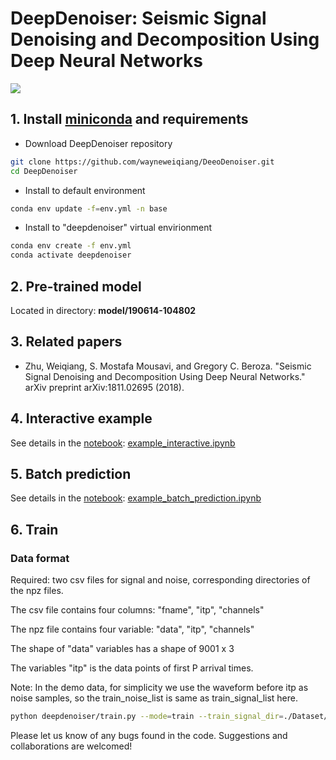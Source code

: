 # DeepDenoiser: Seismic Signal Denoising and Decomposition Using Deep Neural Networks

[![](https://github.com/wayneweiqiang/DeepDenoiser/workflows/documentation/badge.svg)](https://wayneweiqiang.github.io/DeepDenoiser)
## 1.  Install [miniconda](https://docs.conda.io/en/latest/miniconda.html) and requirements
- Download DeepDenoiser repository
```bash
git clone https://github.com/wayneweiqiang/DeeoDenoiser.git
cd DeepDenoiser
```
- Install to default environment
```bash
conda env update -f=env.yml -n base
```
- Install to "deepdenoiser" virtual envirionment
```bash
conda env create -f env.yml
conda activate deepdenoiser
```

## 2. Pre-trained model
Located in directory: **model/190614-104802**

## 3. Related papers
- Zhu, Weiqiang, S. Mostafa Mousavi, and Gregory C. Beroza. "Seismic Signal Denoising and Decomposition Using Deep Neural Networks." arXiv preprint arXiv:1811.02695 (2018).

## 4. Interactive example
See details in the [notebook](https://github.com/wayneweiqiang/DeepDenoiser/blob/master/docs/example_interactive.ipynb): [example_interactive.ipynb](example_interactive.ipynb)


## 5. Batch prediction
See details in the [notebook](https://github.com/wayneweiqiang/DeepDenoiser/blob/master/docs/example_batch_prediction.ipynb): [example_batch_prediction.ipynb](example_batch_prediction.ipynb)
## 6. Train
### Data format

Required: two csv files for signal and noise, corresponding directories of the npz files.

The csv file contains four columns: "fname", "itp", "channels"

The npz file contains four variable: "data", "itp",  "channels"

The shape of "data" variables has a shape of 9001 x 3

The variables "itp" is the data points of first P arrival times.

Note: In the demo data, for simplicity we use the waveform before itp as noise samples, so the train_noise_list is same as train_signal_list here.

~~~bash
python deepdenoiser/train.py --mode=train --train_signal_dir=./Dataset/train --train_signal_list=./Dataset/train.csv --train_noise_dir=./Dataset/train --train_noise_list=./Dataset/train.csv --batch_size=20
~~~

Please let us know of any bugs found in the code. Suggestions and collaborations are welcomed!
